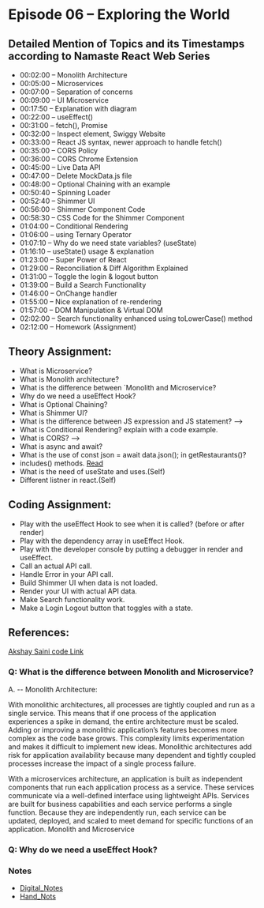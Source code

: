 # Episode 06 – Exploring the World

## Detailed Mention of Topics and its Timestamps according to Namaste React Web Series

- 00:02:00 – Monolith Architecture
- 00:05:00 – Microservices
- 00:07:00 – Separation of concerns
- 00:09:00 – UI Microservice
- 00:17:50 – Explanation with diagram
- 00:22:00 – useEffect()
- 00:31:00 – fetch(), Promise
- 00:32:00 – Inspect element, Swiggy Website
- 00:33:00 – React JS syntax, newer approach to handle fetch()
- 00:35:00 – CORS Policy
- 00:36:00 – CORS Chrome Extension
- 00:45:00 – Live Data API
- 00:47:00 – Delete MockData.js file
- 00:48:00 – Optional Chaining with an example
- 00:50:40 – Spinning Loader
- 00:52:40 – Shimmer UI
- 00:56:00 – Shimmer Component Code
- 00:58:30 – CSS Code for the Shimmer Component
- 01:04:00 – Conditional Rendering
- 01:06:00 – using Ternary Operator
- 01:07:10 – Why do we need state variables? (useState)
- 01:16:10 – useState() usage & explanation
- 01:23:00 – Super Power of React
- 01:29:00 – Reconciliation & Diff Algorithm Explained
- 01:31:00 – Toggle the login & logout button
- 01:39:00 – Build a Search Functionality
- 01:46:00 – OnChange handler
- 01:55:00 – Nice explanation of re-rendering
- 01:57:00 – DOM Manipulation & Virtual DOM
- 02:02:00 – Search functionality enhanced using toLowerCase() method
- 02:12:00 – Homework (Assignment)

## Theory Assignment:

- What is Microservice?
- What is Monolith architecture?
- What is the difference between `Monolith and Microservice?
- Why do we need a useEffect Hook?
- What is Optional Chaining?
- What is Shimmer UI?
- What is the difference between JS expression and JS statement? -->
- What is Conditional Rendering? explain with a code example.
- What is CORS? -->
- What is async and await?
- What is the use of const json = await data.json(); in getRestaurants()?
- includes() methods. [Read](https://www.programiz.com/javascript/library/array/includes)
- What is the need of useState and uses.(Self)
- Different listner in react.(Self)

## Coding Assignment:

- Play with the useEffect Hook to see when it is called? (before or after render)
- Play with the dependency array in useEffect Hook.
- Play with the developer console by putting a debugger in render and useEffect.
- Call an actual API call.
- Handle Error in your API call.
- Build Shimmer UI when data is not loaded.
- Render your UI with actual API data.
- Make Search functionality work.
- Make a Login Logout button that toggles with a state.

## References:

[Akshay Saini code Link](https://bitbucket.org/namastedev/namaste-react-live/src/master/)

### Q: What is the difference between Monolith and Microservice?

A. -- Monolith Architecture:

With monolithic architectures, all processes are tightly coupled and run as a single service. This means that if one process of the application experiences a spike in demand, the entire architecture must be scaled. Adding or improving a monolithic application’s features becomes more complex as the code base grows. This complexity limits experimentation and makes it difficult to implement new ideas. Monolithic architectures add risk for application availability because many dependent and tightly coupled processes increase the impact of a single process failure.

With a microservices architecture, an application is built as independent components that run each application process as a service. These services communicate via a well-defined interface using lightweight APIs. Services are built for business capabilities and each service performs a single function. Because they are independently run, each service can be updated, deployed, and scaled to meet demand for specific functions of an application. Monolith and Microservice

### Q: Why do we need a useEffect Hook?

### Notes

- [Digital_Notes](https://drive.google.com/file/d/1xVeUmx8Be1YNTRkmNhiZEKPJ1NgE3GPt/view)<br>
- [Hand_Nots](https://drive.google.com/file/d/1aJGVC3fZt_sWbJ_VXy1-RDFrK2gjC6vQ/view)
